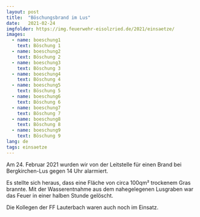 ```yaml
---
layout: post
title:  "Böschungsbrand im Lus"
date:   2021-02-24
imgfolder: https://img.feuerwehr-eisolzried.de/2021/einsaetze/
images:
  - name: boeschung1
    text: Böschung 1
  - name: boeschung2
    text: Böschung 2
  - name: boeschung3
    text: Böschung 3
  - name: boeschung4
    text: Böschung 4
  - name: boeschung5
    text: Böschung 5
  - name: boeschung6
    text: Böschung 6
  - name: boeschung7
    text: Böschung 7
  - name: boeschung8
    text: Böschung 8
  - name: boeschung9
    text: Böschung 9
lang: de
tags: einsaetze
---
```

Am 24. Februar 2021 wurden wir von der Leitstelle für einen Brand bei Bergkirchen-Lus gegen 14 Uhr alarmiert. 

Es stellte sich heraus, dass eine Fläche von circa 100qm² trockenem Gras brannte. Mit der Wasserentnahme aus dem nahegelegenen Lusgraben war das Feuer in einer halben Stunde gelöscht.

Die Kollegen der FF Lauterbach waren auch noch im Einsatz.
